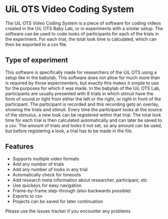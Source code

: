 # UiL OTS Video Coding System
The UiL OTS Video Coding System is a piece of software for coding videos created in the UiL OTS Baby Lab, or in experiments with a similar setup. The software can be used to code looks of participants for each of the trials in the experiment. For each trial, the total look time is calculated, which can then be exported to a csv file.

## Type of experiment
This software is specifically made for researchers of the UiL OTS using a setup like in the babylab. This software does not allow for much more than is required by those experimenters, but exactly this makes it simple to use for the purposes for which it was made. 
In the babylab of the UiL OTS Lab, participants are usually presented with 8 trials in which stimuli have the form of sound or light from either the left or the right, or right in front of the participant. The participant is recorded and this recording gets an overlay, showing the trials and stimuli. 
Every time the participant looks at the source of the stimulus, a new look can be registered within that trial. The total look time for each trial is then calculated automatically and can later be saved to a csv.
The amount of trials and looks it not set, so any amount can be used, but before registering a look, a trial has to be made in the file.

## Features
* Supports multiple video formats
* Add any number of trials
* Add any number of looks in any trial
* Automatically check for timeouts
* Add research meta information about researcher, participant, etc
* Use quickeys for easy navigation
* Frame-by-frame step-through (also backwards possible)
* Exports to csv
* Projects can be saved for later continuation

Please use the issues tracker if you encounter any problems
